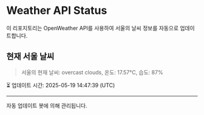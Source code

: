 
# Weather API Status

이 리포지토리는 OpenWeather API를 사용하여 서울의 날씨 정보를 자동으로 업데이트합니다.

## 현재 서울 날씨
> 서울의 현재 날씨: overcast clouds, 온도: 17.57°C, 습도: 87%

⏳ 업데이트 시간: 2025-05-19 14:47:39 (UTC)

---
자동 업데이트 봇에 의해 관리됩니다.
